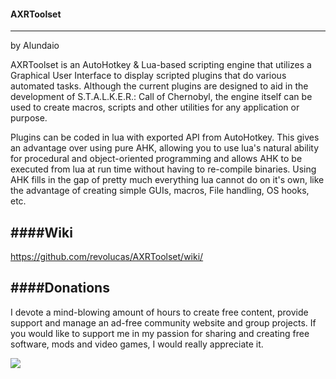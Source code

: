 #### AXRToolset
---------
by Alundaio                                         
                                                        
AXRToolset is an AutoHotkey & Lua-based scripting engine that utilizes a Graphical User Interface to display
scripted plugins that do various automated tasks. Although the current plugins are designed to aid in the development of S.T.A.L.K.E.R.: Call of Chernobyl, the engine itself can be used to create macros, scripts and other utilities for any application or purpose. 

Plugins can be coded in lua with exported API from AutoHotkey. This gives an advantage over using pure AHK, allowing you to use lua's natural ability for procedural and object-oriented programming and allows AHK to be executed from lua at run time without having to re-compile binaries. Using AHK fills in the gap of pretty much everything lua cannot do on it's own, like the advantage of creating simple GUIs, macros, File handling, OS hooks, etc.

####Wiki
---------
https://github.com/revolucas/AXRToolset/wiki/

####Donations
---------
I devote a mind-blowing amount of hours to create free content, provide support and manage an ad-free community website and group projects. If you would like to support me in my passion for sharing and creating free software, mods and video games, I would really appreciate it.

[![](https://www.paypalobjects.com/en_US/i/btn/btn_donateCC_LG.gif)](https://www.paypal.com/cgi-bin/webscr?cmd=_s-xclick&hosted_button_id=U9XUD5PFHYR48)


